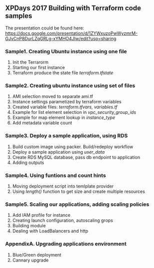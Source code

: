 ## XPDays 2017 Building with Terraform code samples

The presentation could be found here:
https://docs.google.com/presentation/d/1ZYWxuzoPwWyzmrM-GJvCnP8DurLZqGRLg-xYMHO4JIw/edit?usp=sharing

### Sample1. Creating Ubuntu instance using one file

1.  Init the Terrarorm
2.  Starting our first instance
3.  Terraform produce the state file *terraform.tfstate*

### Sample2. Creating ubuntu instance using set of files
  
1.  AMI selection moved to separate ami.tf
2.  Instance settings parametized by terraform variables
3.  Created variable files: *terraform.tfvars, variables.tf*
4.  Example for list element selection in *vpc_security_group_ids*
5.  Example for map element lookup in *instance_type*
6.  Add metadata variable count

### Sample3. Deploy a sample application, using RDS
  
1.  Build custom image using packer. Build/redeploy workflow
2.  Deploy a sample application using *user_data*
3.  Create RDS MySQL database, pass db endpoint to application
4.  Adding outputs

### Sample4. Using funtions and count hints
  
1.  Moving deployment script into temlplate provider
2.  Using *length()* function to get size and create multiple resources

### Sample5. Scaling our applications, adding scaling policies
  
1.  Add IAM profile for instance
2.  Creating launch configuration, autoscaling grops
3.  Building module
4.  Dealing with LoadBalancers and http

### AppendixA.  Upgrading applications environment
1.  Blue/Green deployment
2.  Cannary upgrade
